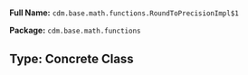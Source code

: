 # 

**Full Name:** `cdm.base.math.functions.RoundToPrecisionImpl$1`

**Package:** `cdm.base.math.functions`

## Type: Concrete Class

